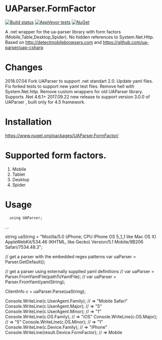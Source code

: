 
# UAParser.FormFactor

[![Build status](https://img.shields.io/appveyor/ci/thyn/ua-parser-formfactor.svg)](https://ci.appveyor.com/project/thyn/ua-parser-formfactor) [![AppVeyor tests](https://img.shields.io/appveyor/tests/thyn/ua-parser-formfactor.svg)](https://ci.appveyor.com/project/thyn/ua-parser-formfactor/build/tests) [![NuGet](https://img.shields.io/nuget/vpre/UAParser.FormFactor.svg)](https://www.nuget.org/packages/UAParser.FormFactor/)

A .net wrapper for the ua-parser library with form factors (Mobile,Table,Desktop,Spider). No hidden references to System.Net.Http. Based on http://detectmobilebrowsers.com and https://github.com/ua-parser/uap-csharp

# Changes


2018.07.04 Fork UAParser to support .net standart 2.0. Update yaml files. Fix forked tests to support new yaml test files. Remove hell with System.Net.http. Remove custom wrappers for old UAParser library. Supports .Net 4.6.1+
2017.09.22 new release to support version 3.0.0 of UAParser , built only for 4.5 framework.

# Installation

https://www.nuget.org/packages/UAParser.FormFactor/

# Supported form factors.

1. Mobile
2. Tablet
3. Desktop
4. Spider

# Usage

	  using UAParser;

...

  string uaString = "Mozilla/5.0 (iPhone; CPU iPhone OS 5_1_1 like Mac OS X) AppleWebKit/534.46 (KHTML, like Gecko) Version/5.1 Mobile/9B206 Safari/7534.48.3";

  // get a parser with the embedded regex patterns
  var uaParser = Parser.GetDefault();
  
  // get a parser using externally supplied yaml definitions
  // var uaParser = Parser.FromYamlFile(pathToYamlFile);
  // var uaParser = Parser.FromYaml(yamlString);

  ClientInfo c = uaParser.Parse(uaString);

  Console.WriteLine(c.UserAgent.Family); // => "Mobile Safari"
  Console.WriteLine(c.UserAgent.Major);  // => "5"
  Console.WriteLine(c.UserAgent.Minor);  // => "1"
  Console.WriteLine(c.OS.Family);        // => "iOS"
  Console.WriteLine(c.OS.Major);         // => "5"
  Console.WriteLine(c.OS.Minor);         // => "1"
  Console.WriteLine(c.Device.Family);    // => "iPhone"
  Console.WriteLine(result.Device.FormFactor);  // => Mobile
	

